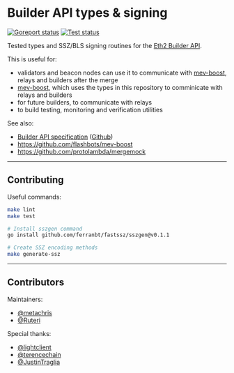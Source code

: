 # Builder API types & signing

[![Goreport status](https://goreportcard.com/badge/github.com/flashbots/go-boost-utils)](https://goreportcard.com/report/github.com/flashbots/go-boost-utils)
[![Test status](https://github.com/flashbots/go-boost-utils/workflows/Checks/badge.svg)](https://github.com/flashbots/go-boost-utils/actions?query=workflow%3A%22Checks%22)

Tested types and SSZ/BLS signing routines for the [Eth2 Builder API](https://ethereum.github.io/builder-specs/).

This is useful for:

* validators and beacon nodes can use it to communicate with [mev-boost](https://github.com/flashbots/mev-boost), relays and builders after the merge
* [mev-boost](https://github.com/flashbots/mev-boost), which uses the types in this repository to comminicate with relays and builders
* for future builders, to communicate with relays
* to build testing, monitoring and verification utilities

See also:

* [Builder API specification](https://ethereum.github.io/builder-specs/) ([Github](https://github.com/ethereum/builder-specs))
* https://github.com/flashbots/mev-boost
* https://github.com/protolambda/mergemock

---


## Contributing

Useful commands:

```bash
make lint
make test

# Install sszgen command
go install github.com/ferranbt/fastssz/sszgen@v0.1.1

# Create SSZ encoding methods
make generate-ssz
```

---

## Contributors

Maintainers:

* [@metachris](https://twitter.com/metachris)
* [@Ruteri](https://twitter.com/mmrosum)

Special thanks:

* [@lightclient](https://twitter.com/lightclients)
* [@terencechain](https://twitter.com/terencechain)
* [@JustinTraglia](https://twitter.com/JustinTraglia)
